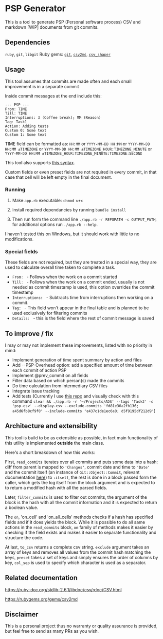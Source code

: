 # PSP Generator

This is a tool to generate PSP (Personal software process) CSV and markdown [WIP] documents from git commits.

## Dependencies
`ruby`, `git`, `libgit`
Ruby gems: [`git`](https://rubygems.org/gems/git), [`csv2md`](https://rubygems.org/gems/csv2md), [`csv_shaper`](https://rubygems.org/gems/csv_shaper)

## Usage
This tool assumes that commits are made often and each small improvement is in a separate commit

Inside commit messages at the end include this:
```
--- PSP ---
From: TIME
Till: TIME
Interruptions: 3 (Coffee break); MM (Reason)
Tag: Task1
Action: Adding tests
Custom 0: Some text
Custom 1: Some text
```

TIME field can be formatted as: `HH:MM` or `YYYY-MM-DD HH:MM` or `YYYY-MM-DD HH:MM ±TIMEZONE` or `YYYY-MM-DD HH:MM ±TIMEZONE_HOUR:TIMEZONE_MINUTE` or `YYYY-MM-DD HH:MM ±TIMEZONE_HOUR:TIMEZONE_MINUTE:TIMEZONE:SECOND`

This tool also supports [this syntax](https://bx2.tech/vu-lff/).

Custom fields or even preset fields are not required in every commit, in that case that cell will be left empty in the final document.

### Running
1. Make `app.rb` executable: `chmod u+x`

2. Install required dependancies by running `bundle install`

3. Then run form the command line `./app.rb -r REPOPATH -c OUTPUT_PATH`, for additional options run `./app.rb --help`.

I haven't tested this on Windows, but it should work with little to no modifications.

### Special fields
These fields are not required, but they are treated in a special way, they are used to calculate overall time taken to complete a task.
* `From: ` - Follows when the work on a commit started
* `Till: ` - Follows when the work on a commit ended, usually is not needed as commit timestamp is used, this option overrides the commit timestamp
* `Interruptions: ` - Subtracts time from interruptions then working on a commit.
* `Tag: ` - This field won't appear in the final table and is planned to be used exclusively for filtering commits
* `Details: ` - this is the field where the rest of commit message is saved

## To improve / fix

I may or may not implement these improvements, listed with no priority in mind:

* Implement generation of time spent summary by action and files
* Add --PSP-Overhead option: add a specified amount of time between each commit of action PSP
* Implement @prev_commit on all fields
* Filter data based on which person(s) made the commits
* Do time calculation from intermediary CSV files
* Integrate issue tracking
* Add tests (Currently I use [this repo](https://github.com/Domant3lis/ADS/) and visually check with this command `clear && ./app.rb -r '~/Projects/ADS' --tags 'Task2' -c 'psp.csv' --display-csv --exclude-commits 'fd81e30a2fb136; a45d6fb8cf9f0' --include-commits 'e437c1de1ec6a0; d5f9195df212d9'`)

## Architecture and extensibility
This tool is build to be as extensible as possible, in fact main functionality of this utility is implemented **outside** the main class.

Here's a short breakdown of how this works:

First, `read_commits` iterates over all commits and puts some data into a hash: diff from parent is mapped to `'Changes'`, commit date and time to `'Date'` and the commit itself (an instance of `Git::Object::Commit`, relevant documentation [here](https://rubydoc.info/gems/git/Git/Object/Commit)) to `:itself`, the rest is done in a block passed form the caller, which gets the log itself from the block argument and is expected to to return a modified hash with all the parsed fields.

Later, `filter_commits` is used to filter out commits, the argument of the block is the hash with all the commit information and it is expected to return a boolean value.

The `on`, 'on_cell' and 'on_all_cells' methods checks if a hash has specified fields and if it does yields the block. While it is possible to do all same actions in the `read_commits` block, `on` family of methods makes it easier by checking if the field exists and makes it easier to separate functionality and structure the code.

At last, `to_csv` returns a complete csv string. `exclude` argument takes an array of keys and removes all values from the commit hash matching the keys, `preset` takes a set of keys and simply ensures the order of columns by key, `col_sep` is used to specify which character is used as a separator.

## Related documentation
<https://ruby-doc.org/stdlib-2.6.1/libdoc/csv/rdoc/CSV.html>

<https://rubygems.org/gems/csv2md>

## Disclaimer
This is a personal project thus no warranty or quality assurance is provided, but feel free to send as many PRs as you wish.
